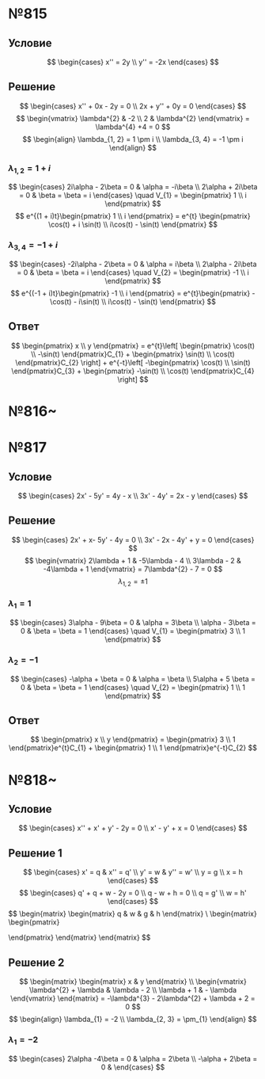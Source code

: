 # №815
## Условие
$$
\begin{cases}
x'' = 2y \\
y'' = -2x
\end{cases}
$$
## Решение
$$
\begin{cases}
x''  + 0x - 2y = 0 \\
2x + y'' + 0y = 0
\end{cases}
$$
$$
\begin{vmatrix}
\lambda^{2} & -2 \\
2 &  \lambda^{2}
\end{vmatrix} = \lambda^{4} +4 = 0
$$
$$
\begin{align}
\lambda_{1, 2} = 1 \pm i \\
\lambda_{3, 4} = -1 \pm i
\end{align}
$$

### $\lambda_{1, 2} = 1 + i$
$$
\begin{cases}
2i\alpha - 2\beta = 0 & \alpha = -i\beta \\
2\alpha + 2i\beta = 0 & \beta = \beta = i
\end{cases} \quad V_{1} = \begin{pmatrix}
1 \\
i
\end{pmatrix} 
$$
$$
e^{(1 + i)t}\begin{pmatrix}
1 \\
i
\end{pmatrix} = e^{t} \begin{pmatrix}
\cos(t) + i \sin(t) \\
i\cos(t) - \sin(t)
\end{pmatrix}
$$

### $\lambda_{3, 4} = -1 + i$
$$
\begin{cases}
-2i\alpha - 2\beta = 0 & \alpha = i\beta \\
2\alpha - 2i\beta = 0 & \beta = \beta = i
\end{cases} \quad V_{2} = \begin{pmatrix}
-1 \\
i
\end{pmatrix} 
$$
$$
e^{(-1 + i)t}\begin{pmatrix}
-1 \\
i
\end{pmatrix} = e^{t}\begin{pmatrix}
-\cos(t) - i\sin(t) \\
i\cos(t) - \sin(t)
\end{pmatrix}
$$
## Ответ
$$
\begin{pmatrix}
x \\
y
\end{pmatrix} = e^{t}\left[ \begin{pmatrix}
\cos(t) \\
-\sin(t)
\end{pmatrix}C_{1} + \begin{pmatrix}
\sin(t) \\
\cos(t)
\end{pmatrix}C_{2} \right]  + e^{-t}\left[ -\begin{pmatrix}
\cos(t)  \\
\sin(t)
\end{pmatrix}C_{3} + \begin{pmatrix}
-\sin(t) \\
\cos(t)
\end{pmatrix}C_{4} \right] 
$$
# №816~
# №817
## Условие
$$
\begin{cases}
2x' - 5y' = 4y - x \\
3x' - 4y' = 2x - y
\end{cases}
$$
## Решение
$$
\begin{cases}
2x' + x- 5y' - 4y = 0 \\
3x' - 2x - 4y' + y = 0
\end{cases}
$$
$$
\begin{vmatrix}
2\lambda + 1 &  -5\lambda - 4 \\
3\lambda - 2 & -4\lambda + 1
\end{vmatrix} = 7\lambda^{2} - 7 = 0
$$
$$
\lambda_{1, 2} = \pm 1
$$
### $\lambda_{1} = 1$
$$
\begin{cases}
3\alpha - 9\beta = 0 & \alpha = 3\beta \\
\alpha - 3\beta = 0 & \beta = \beta = 1
\end{cases} \quad V_{1} = \begin{pmatrix}
3 \\
1
\end{pmatrix} 
$$

### $\lambda_{2} = -1$
$$
\begin{cases}
-\alpha + \beta = 0 & \alpha = \beta \\
5\alpha + 5 \beta = 0 & \beta = \beta = 1
\end{cases} \quad V_{2} = \begin{pmatrix}
1 \\
1
\end{pmatrix} 
$$
## Ответ
$$
\begin{pmatrix}
x \\
y
\end{pmatrix} = \begin{pmatrix}
3 \\
1
\end{pmatrix}e^{t}C_{1} + \begin{pmatrix}
1 \\
1
\end{pmatrix}e^{-t}C_{2}
$$
# №818~
## Условие
$$
\begin{cases}
x'' + x' + y' - 2y = 0 \\
x' - y' + x = 0
\end{cases}
$$
## Решение 1
$$
\begin{cases}
x' = q & x'' = q' \\
y' = w & y'' = w' \\
y = g \\
x = h
\end{cases}
$$
$$
\begin{cases}
q' + q + w - 2y = 0 \\
q - w + h = 0 \\
q = g' \\
w = h'
\end{cases}
$$
$$
\begin{matrix}
\begin{matrix}
q & w & g & h
\end{matrix} \\
\begin{matrix}
\begin{pmatrix}

\end{pmatrix}
\end{matrix}
\end{matrix}
$$
## Решение 2
$$
\begin{matrix}
\begin{matrix}
x & y
\end{matrix} \\
\begin{vmatrix}
\lambda^{2} + \lambda & \lambda - 2 \\
\lambda + 1 & - \lambda
\end{vmatrix}
\end{matrix} = -\lambda^{3} - 2\lambda^{2} + \lambda + 2 = 0
$$
$$
\begin{align}
\lambda_{1} = -2 \\
\lambda_{2, 3} = \pm_{1}
\end{align}
$$
### $\lambda_{1} = -2$
$$
\begin{cases}
2\alpha -4\beta = 0 & \alpha = 2\beta \\
-\alpha + 2\beta = 0 & 
\end{cases}
$$